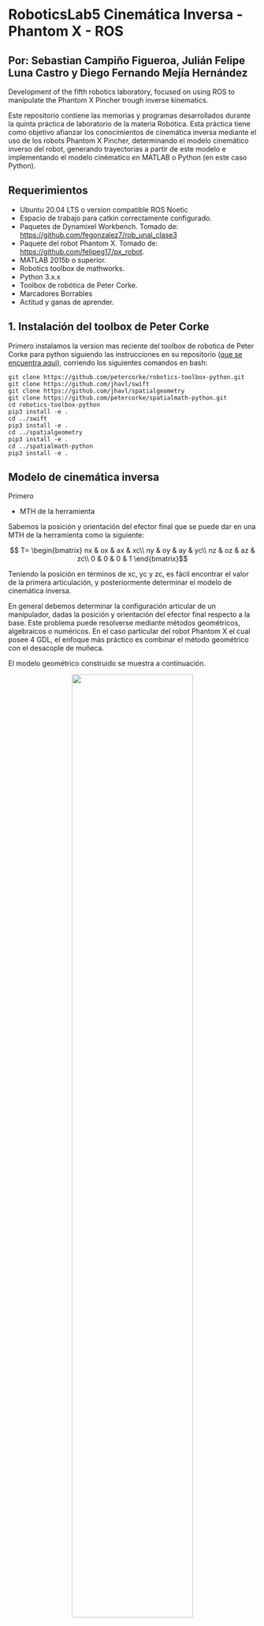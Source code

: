 # RoboticsLab5 Cinemática Inversa - Phantom X - ROS
## Por: Sebastian Campiño Figueroa, Julián Felipe Luna Castro y Diego Fernando Mejía Hernández

Development of the fifth robotics laboratory, focused on using ROS to manipulate the Phantom X Pincher trough inverse kinematics.


Este repositorio contiene las memorias y programas desarrollados durante la quinta práctica de laboratorio de la materia Robótica. Esta práctica tiene como objetivo afianzar los conocimientos de cinemática inversa mediante el uso de los robots Phantom X Pincher, determinando el modelo cinemático inverso del robot, generando trayectorias a partir de este modelo e implementando el modelo cinématico en MATLAB o Python (en este caso Python). 

## Requerimientos

* Ubuntu 20.04 LTS o version compatible
ROS Noetic
* Espacio de trabajo para catkin correctamente configurado.
* Paquetes de Dynamixel Workbench. Tomado de: https://github.com/fegonzalez7/rob_unal_clase3
* Paquete del robot Phantom X. Tomado de: https://github.com/felipeg17/px_robot.
* MATLAB 2015b o superior.
* Robotics toolbox de mathworks.
* Python 3.x.x
* Toolbox de robótica de Peter Corke.
* Marcadores Borrables
* Actitud y ganas de aprender.

## 1. Instalación del toolbox de Peter Corke

Primero instalamos la version mas reciente del toolbox de robotica de Peter Corke para python siguiendo las instrucciones en su repositorio ([que se encuentra aqui](https://github.com/petercorke/robotics-toolbox-python.git)), corriendo los siguientes comandos en bash:


    git clone https://github.com/petercorke/robotics-toolbox-python.git
    git clone https://github.com/jhavl/swift
    git clone https://github.com/jhavl/spatialgeometry
    git clone https://github.com/petercorke/spatialmath-python.git
    cd robotics-toolbox-python
    pip3 install -e .
    cd ../swift
    pip3 install -e .
    cd ../spatialgeometry
    pip3 install -e .
    cd ../spatialmath-python
    pip3 install -e .


## Modelo de cinemática inversa 

Primero
* MTH de la herramienta

Sabemos la posición y orientación del efector final que se puede dar en una MTH de la herramienta como la siguiente:


$$ T= \begin{bmatrix}
nx & ox & ax & xc\\ 
ny & oy & ay & yc\\ 
nz & oz & az & zc\\ 
0 & 0 & 0 & 1
\end{bmatrix}$$

Teniendo la posición en términos de xc, yc y zc, es fácil encontrar el valor de la primera articulación, y posteriormente determinar el modelo de cinemática inversa.

En general debemos determinar la configuración articular de un manipulador, dadas la posición y orientación del efector final respecto a la base. Este problema puede resolverse mediante métodos geométricos, algebraicos o numéricos. En el caso particular del robot Phantom X el cual posee 4 GDL, el enfoque más práctico es combinar el método geométrico con el desacople de muñeca.


El modelo geométrico construido se muestra a continuación.

<p align="center"><img src="./Images/CI1.png" width=70%></p>

y en general usando algunas relaciones geométricas tenemos:

$$ q1= tan \left( \frac{y_T}{x_T}\right)$$
$$ \theta_{3}= acos \left( \frac{r²+h²-l_2 ²-l_3 ²}{2l_2 l_3}\right)$$
$$ \beta_{3}= atan2 \left( \frac{l_3 \sin{\theta_{3}}}{l_2 + l_3\cos{\theta_{3}}}\right)$$
$$ \alpha = atan2 \left(\frac{h}{r}\right)$$
$$ \theta_{2} = \alpha - \beta $$


## Métodos disponibles del toolbox para determinar la cinemática inversa de un manipulador.

Existen multiples comandos del toolbox de Peter Corke que funcionan para determinar la cinematica inversa de un manipulador, los cuales listamos a continuacion:

* **SerialLink.ikine6s** : Calcula la cinematica inversa de forma analitica para robots de 6 grados de libertad con muñeca esferica. Permite hallar una solucion especifica segun los parametros de configuracion dados.
* **SerialLink.ikine3** : Calcula la cinematica inversa para robots con 3 grados de libertad sin muñeca. Es igual a ikine6s pero sin la muñeca esferica.
* **SerialLink.ikine** : Calcula la cinematica inversa por metodos numericos. Es una solucion general y suele preferirse usar otras soluciones especificas para un caso dado. No funciona bien para robots con 4 o 5 grados de libertad.
* **SerialLink.ikunc** : Calcula la cinematica inversa por metodos numericos, sin tener en cuenta los limites de las articulaciones. Requiere el Toolbox de Optimizacion, pues utiliza la funcion fminunc.
* **SerialLink.ikcon** : Calcula la cinematica inversa por metodos numericos, teniendo en cuenta los limites de las articulaciones. Requiere el Toolbox de Optimizacion, pues utiliza la funcion fmincon.
* **SerialLink.ikine_sym** : Calcula la cinemática inversa de forma simbolica, con multiples celdas dependiendo del numero de configuraciones diferentes que se puedan tener para la solucion. Requiere el Symbolic Toolbox de Matlab y es codigo experimental.



## Video de la producción de trayectorias desarrolladas a partir de Python con el modelo de cinemática inversa


<video align="center" width="640" height="480" controls>
  <source src="./Video/VideoLAB5.mp4" type="video/mp4">
</video>

* Video (GH) *
https://github.com/juflunaca/RoboticsLab5/blob/ee813425c0f81438fae122e540a658a51742dbe0/Video/VideoLAB5.mp4
* Link video (Drive) *
https://drive.google.com/file/d/1NqF9zoS2SGtQgKIfXYO85F51QDGeslfr/view?usp=sharing

## Exactitud  y precisión

A continuación se muestra los resultados obtenidos a medir el rectángulo realizado por el manipualdor según la trayectoria y los via-points definidos en el script de python.

* Altura del cuadrilatero

Según lo definido inicialmente el la longitud de la "altura" de nuestro rectángulo debería ser de 4 cm, en este caso podemos ver a continuación que se obtiene una medida de aproximadamente 4.1mm, obteniendo el siguiente error:

$$\delta = | \frac{v_A-v_E}{v_E} |\cdot 100 \% $$
donde:


$v_A$ = Valor observado


$v_E$ = Valor Esperado


$\delta$ = Error porcentual

En este caso se obtiene un error del 2.5% o un error absoluto de +/- 1mm.

<p align="center"><img src="./Images/AltoCuadrado.jpeg" width=38%></p>



* Ancho del cuadrilatero


Según lo definido inicialmente el la longitud del "ancho" de nuestro rectángulo debería ser de 10 cm, en este caso podemos ver a continuación que se obtiene una medida de aproximadamente 9.51mm, obteniendo que en este caso el error es de 4.9% y +/-0.49mm de error absoluto.


<p align="center"><img src="./Images/AnchoCuadrado.jpeg" width=38%></p>

Respecto a la precisión se seleccionó 30 via-points entre punto y punto, obteniendo el resultado mostrado en el video, como se evidencia los trazos no siguen completamente una trayectoria recta y se desvía ligeramente en algunos puntos, por lo que podríamos decir que la precisión obtenida fue baja debido a que entre punto y punto había un error presente lo suficientemente grande para desviar los trazos del manipualdor.

## Conclusiones

* La presición y exactitud del robot Phantom X es baja debido a que los movimientos son muy bruscos, incluso bajando el delta entre cada punto intermedio de una trayectoria no podemos obtener una trayectoria muy exacta o precisa, esto además se propaga debido a que varios robots del laboratorio tienen algo de libertad de rotación incluso estando energizados debido a que no están bien ajustados a los soportes.

* Una buena comprensión de la cinemática inversa nos permité hacer nuestra propia implementación del control del movimiento del robot, lo cual fue fundamental para implementar la solución de nuestra alicación.

